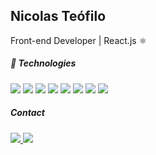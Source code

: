 ## Nicolas Teófilo

Front-end Developer | React.js ⚛️
 
##### 🔨 Technologies
<p align="left"> 
<img src="https://img.shields.io/badge/React-20232A?style=for-the-badge&logo=react&logoColor=61DAFB"> 
<img class="" src="https://img.shields.io/badge/JavaScript-323330?style=for-the-badge&logo=javascript&logoColor=F7DF1E">
<img src="https://img.shields.io/badge/Node.js-339933?style=for-the-badge&logo=nodedotjs&logoColor=white"> 
<img src="https://img.shields.io/badge/MongoDB-4EA94B?style=for-the-badge&logo=mongodb&logoColor=white"> 
<img src="https://img.shields.io/badge/postgres-%23316192.svg?style=for-the-badge&logo=postgresql&logoColor=white" />
<img src="https://img.shields.io/badge/CSS3-1572B6?style=for-the-badge&logo=css3&logoColor=white"> <img src="https://img.shields.io/badge/HTML5-E34F26?style=for-the-badge&logo=html5&logoColor=white">   
<img src="https://img.shields.io/badge/next.js-000?style=for-the-badge&logo=nextdotjs&logoColor=white" />
<br>
<p/>

##### Contact
<div>
  <a href="https://www.linkedin.com/in/nicolasteofilo/" target="_blank"><img src="https://img.shields.io/badge/-LinkedIn-%230077B5?style=for-the-badge&logo=linkedin&logoColor=white" target="_blank"> </a><a href="https://www.instgram.com/onicolasteofilo/" target="_blank"><img src="https://img.shields.io/badge/Instagram-E4405F?style=for-the-badge&logo=instagram&logoColor=white" target="_blank"></a>
</div>
